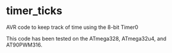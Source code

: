 # timer_ticks
AVR code to keep track of time using the 8-bit Timer0

This code has been tested on the ATmega328, ATmega32u4, and AT90PWM316.
